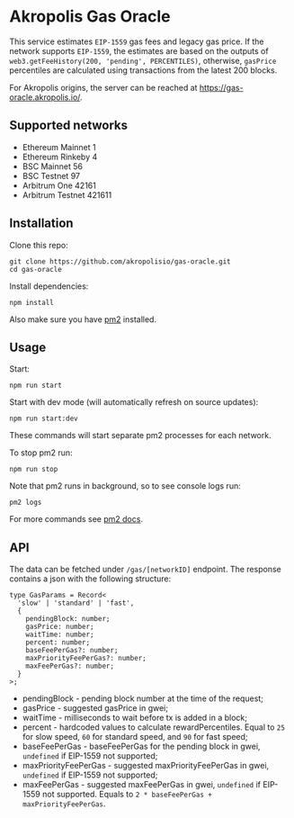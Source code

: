 # Akropolis Gas Oracle
This service estimates `EIP-1559` gas fees and legacy gas price.
If the network supports `EIP-1559`, the estimates are based on the outputs of `web3.getFeeHistory(200, 'pending', PERCENTILES)`, otherwise, `gasPrice` percentiles are calculated using transactions from the latest 200 blocks.

For Akropolis origins, the server can be reached at https://gas-oracle.akropolis.io/.

## Supported networks
- Ethereum Mainnet 1
- Ethereum Rinkeby 4
- BSC Mainnet 56
- BSC Testnet 97
- Arbitrum One 42161
- Arbitrum Testnet 421611

## Installation
Clone this repo:

```
git clone https://github.com/akropolisio/gas-oracle.git
cd gas-oracle
```

Install dependencies:

```
npm install
```

Also make sure you have [pm2](https://pm2.keymetrics.io/) installed.

## Usage
Start:

```
npm run start
```

Start with dev mode (will automatically refresh on source updates):

```
npm run start:dev
```

These commands will start separate pm2 processes for each network.

To stop pm2 run:

```
npm run stop
``` 
Note that pm2 runs in background, so to see console logs run:
```
pm2 logs
```
For more commands see [pm2 docs](https://pm2.keymetrics.io/docs/usage/quick-start/).

## API
The data can be fetched under `/gas/[networkID]` endpoint. The response contains a json with the following structure:
```
type GasParams = Record<
  'slow' | 'standard' | 'fast',
  {
    pendingBlock: number;
    gasPrice: number;
    waitTime: number;
    percent: number;
    baseFeePerGas?: number;
    maxPriorityFeePerGas?: number;
    maxFeePerGas?: number;
  }
>;
```
- pendingBlock - pending block number at the time of the request;
- gasPrice - suggested gasPrice in gwei;
- waitTime - milliseconds to wait before tx is added in a block;
- percent - hardcoded values to calculate rewardPercentiles. Equal to `25` for slow speed, `60` for standard speed, and `90` for fast speed;
- baseFeePerGas - baseFeePerGas for the pending block in gwei, `undefined` if EIP-1559 not supported;
- maxPriorityFeePerGas - suggested maxPriorityFeePerGas in gwei, `undefined` if EIP-1559 not supported;
- maxFeePerGas - suggested maxFeePerGas in gwei, `undefined` if EIP-1559 not supported. Equals to `2 * baseFeePerGas + maxPriorityFeePerGas`.

